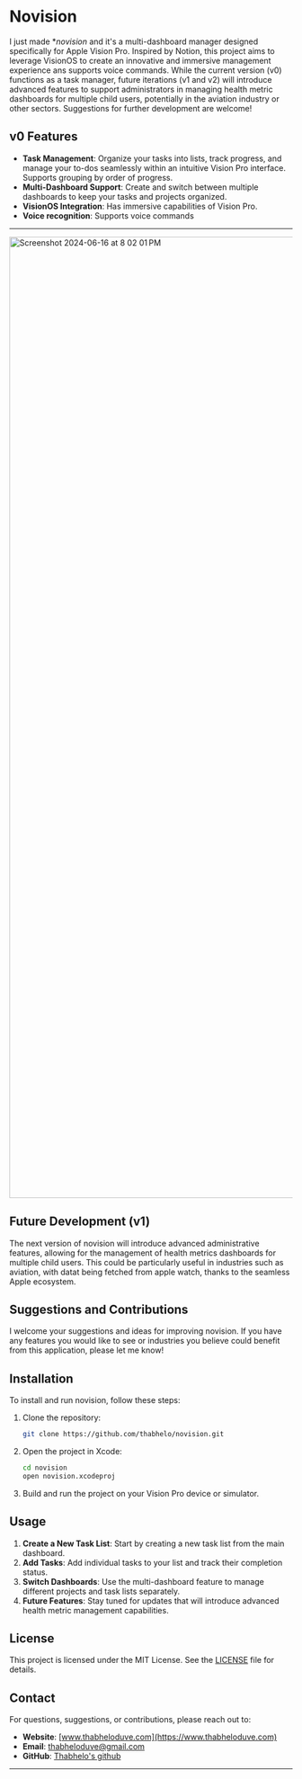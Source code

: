 # Novision

I just made **novision* and it's a multi-dashboard manager designed specifically for Apple Vision Pro. Inspired by Notion, this project aims to leverage VisionOS to create an innovative and immersive management experience ans supports voice commands. While the current version (v0) functions as a task manager, future iterations (v1 and v2) will introduce advanced features to support administrators in managing health metric dashboards for multiple child users, potentially in the aviation industry or other sectors. Suggestions for further development are welcome!

## v0 Features

- **Task Management**: Organize your tasks into lists, track progress, and manage your to-dos seamlessly within an intuitive Vision Pro interface. Supports grouping by order of progress. 
- **Multi-Dashboard Support**: Create and switch between multiple dashboards to keep your tasks and projects organized.
- **VisionOS Integration**: Has immersive capabilities of Vision Pro.
- **Voice recognition**: Supports voice commands
---
<img width="1710" alt="Screenshot 2024-06-16 at 8 02 01 PM" src="https://github.com/Thabhelo/novision/assets/50872400/b97161aa-a5ab-4cc0-a7b5-34b3bcb44124">


## Future Development (v1)

The next version of novision will introduce advanced administrative features, allowing for the management of health metrics dashboards for multiple child users. This could be particularly useful in industries such as aviation, with datat being fetched from apple watch, thanks to the seamless Apple ecosystem.

## Suggestions and Contributions

I welcome your suggestions and ideas for improving novision. If you have any features you would like to see or industries you believe could benefit from this application, please let me know!

## Installation

To install and run novision, follow these steps:

1. Clone the repository:
    ```sh
    git clone https://github.com/thabhelo/novision.git
    ```

2. Open the project in Xcode:
    ```sh
    cd novision
    open novision.xcodeproj
    ```

3. Build and run the project on your Vision Pro device or simulator.

## Usage

1. **Create a New Task List**: Start by creating a new task list from the main dashboard.
2. **Add Tasks**: Add individual tasks to your list and track their completion status.
3. **Switch Dashboards**: Use the multi-dashboard feature to manage different projects and task lists separately.
4. **Future Features**: Stay tuned for updates that will introduce advanced health metric management capabilities.

## License

This project is licensed under the MIT License. See the [LICENSE](LICENSE) file for details.

## Contact

For questions, suggestions, or contributions, please reach out to:
- **Website**: [www.thabheloduve.com](https://www.thabheloduve.com)
- **Email**: [thabheloduve@gmail.com](mailto:thabheloduve@gmail.com)
- **GitHub**: [Thabhelo's github](https://github.com/thabhelo)

---

